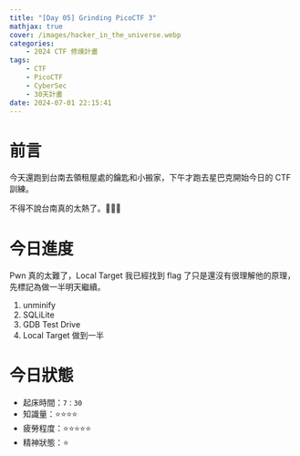 ```yaml
---
title: "[Day 05] Grinding PicoCTF 3"
mathjax: true
cover: /images/hacker_in_the_universe.webp
categories:
    - 2024 CTF 修煉計畫
tags:
    - CTF
    - PicoCTF
    - CyberSec
    - 30天計畫
date: 2024-07-01 22:15:41
---
```


# 前言

今天還跑到台南去領租屋處的鑰匙和小搬家，下午才跑去星巴克開始今日的 CTF 訓練。

不得不說台南真的太熱了。🥲🥲🥲

# 今日進度

Pwn 真的太難了，Local Target 我已經找到 flag 了只是還沒有很理解他的原理，先標記為做一半明天繼續。

1. unminify
2. SQLiLite
3. GDB Test Drive
4. Local Target 做到一半

# 今日狀態

-   起床時間：`7：30`
-   知識量：⭐⭐⭐⭐
-   疲勞程度：⭐⭐⭐⭐⭐
-   精神狀態：⭐
